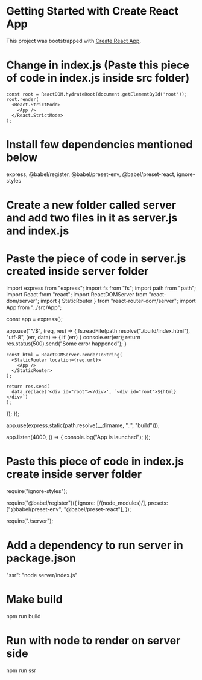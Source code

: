 # Getting Started with Create React App

This project was bootstrapped with [Create React App](https://github.com/facebook/create-react-app).

# Change in index.js (Paste this piece of code in index.js inside src folder)
```
const root = ReactDOM.hydrateRoot(document.getElementById('root'));
root.render(
  <React.StrictMode>
    <App />
  </React.StrictMode>
);
```

# Install few dependencies mentioned below

express, @babel/register, @babel/preset-env, @babel/preset-react, ignore-styles

# Create a new folder called server and add two files in it as server.js and index.js

# Paste the piece of code in server.js created inside server folder

import express from "express";
import fs from "fs";
import path from "path";
import React from "react";
import ReactDOMServer from "react-dom/server";
import { StaticRouter } from "react-router-dom/server";
import App from "../src/App";

const app = express();

app.use("^/$", (req, res) => {
  fs.readFile(path.resolve("./build/index.html"), "utf-8", (err, data) => {
    if (err) {
      console.err(err);
      return res.status(500).send("Some error happened");
    }

    const html = ReactDOMServer.renderToString(
      <StaticRouter location={req.url}>
        <App />
      </StaticRouter>
    );

    return res.send(
      data.replace('<div id="root"></div>', `<div id="root">${html}</div>`)
    );
  });
});

app.use(express.static(path.resolve(__dirname, "..", "build")));

app.listen(4000, () => {
  console.log("App is launched");
});

# Paste this piece of code in index.js create inside server folder

require("ignore-styles");

require("@babel/register")({
  ignore: [/(node_modules)/],
  presets: ["@babel/preset-env", "@babel/preset-react"],
});

require("./server");

# Add a dependency to run server in package.json

"ssr": "node server/index.js"

# Make build

npm run build

# Run with node to render on server side

npm run ssr
